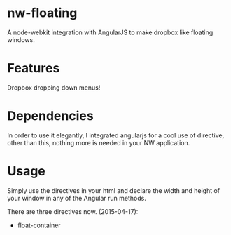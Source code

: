 # nw-floating
A node-webkit integration with AngularJS to make dropbox like floating windows.

# Features
Dropbox dropping down menus!

# Dependencies
In order to use it elegantly, I integrated angularjs for a cool use of directive, other than this, nothing more is needed in your NW application.

# Usage
Simply use the directives in your html and declare the width and height of your window in any of the Angular run methods.

There are three directives now. (2015-04-17):

* float-container
    <float-container background="white">
    </float-container>
